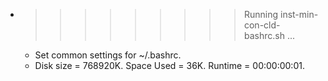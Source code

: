 * >>>>>>>>> Running inst-min-con-cld-bashrc.sh ...
  * Set common settings for ~/.bashrc.
  * Disk size = 768920K. Space Used = 36K. Runtime = 00:00:00:01.
